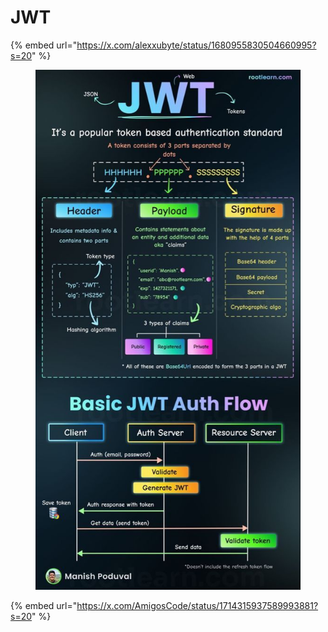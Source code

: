 # JWT

{% embed url="https://x.com/alexxubyte/status/1680955830504660995?s=20" %}

<figure><img src="../../.gitbook/assets/image (232).png" alt=""><figcaption></figcaption></figure>

{% embed url="https://x.com/AmigosCode/status/1714315937589993881?s=20" %}

